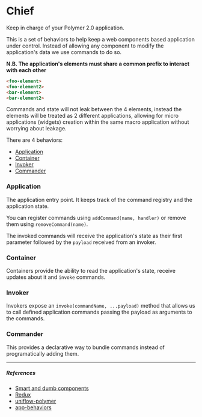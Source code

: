 # Chief
Keep in charge of your Polymer 2.0 application.

This is a set of behaviors to help keep a web components based application under control.
Instead of allowing any component to modify the application's data we use commands to do so.

**N.B. The application's elements must share a common prefix to interact with each other**
```html
<foo-element>
<foo-element2>
<bar-element>
<bar-element2>
```
Commands and state will not leak between the 4 elements, instead the elements will be treated as 2 different applications,
allowing for micro applications (widgets) creation within the same macro application without worrying about leakage.

There are 4 behaviors:
 - [Application](#application)
 - [Container](#container)
 - [Invoker](#invoker)
 - [Commander](#commander)
 
<a href="#application"></a>
### Application
The application entry point. It keeps track of the command registry and the application state.

You can register commands using `addCommand(name, handler)` or remove them using `removeCommand(name)`.

The invoked commands will receive the application's state as their first parameter followed by the `payload` received from an invoker.

<a href="#container"></a>
### Container
Containers provide the ability to read the application's state, receive updates about it and `invoke` commands.

<a href="#invoker"></a>
### Invoker
Invokers expose an `invoke(commandName, ...payload)` method that allows us to call defined application commands passing the payload as arguments to the commands.

<a href="#commander"></a>
### Commander
This provides a declarative way to bundle commands instead of programatically adding them.

--- 
##### References
- [Smart and dumb components](https://medium.com/@dan_abramov/smart-and-dumb-components-7ca2f9a7c7d0)
- [Redux](http://redux.js.org/docs/introduction/)
- [uniflow-polymer](https://github.com/google/uniflow-polymer)
- [app-behaviors](https://github.com/expandjs/app-behaviors)

